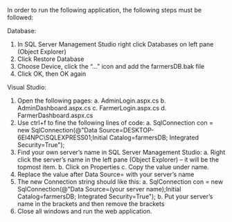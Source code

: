 In order to run the following application, the following steps must be followed:


Database:

1.	In SQL Server Management Studio right click Databases on left pane (Object Explorer)
2.	Click Restore Database
3.	Choose Device, click the “…” icon and add the farmersDB.bak file
4.	Click OK, then OK again

Visual Studio:

1.	Open the following pages:
a.	AdminLogin.aspx.cs
b.	AdminDashboard.aspx.cs
c.	FarmerLogin.aspx.cs
d.	FarmerDashboard.aspx.cs
2.	Use ctrl+f to fine the following lines of code:
a.	SqlConnection con = new SqlConnection(@"Data Source=DESKTOP-6EI4NPC\SQLEXPRESS01;Initial Catalog=farmersDB; Integrated Security=True");
3.	Find your own server’s name in SQL Server Management Studio:
a.	Right click the server’s name in the left pane (Object Explorer) – it will be the topmost item.
b.	Click on Properties
c.	Copy the value under name.
4.	Replace the value after Data Source= with your server’s name 
5.	The new Connection string should like this:
a.	SqlConnection con = new SqlConnection(@"Data Source=(your server name);Initial Catalog=farmersDB; Integrated Security=True");
b.	Put your server’s name in the brackets and then remove the brackets
6.	Close all windows and run the web application.

